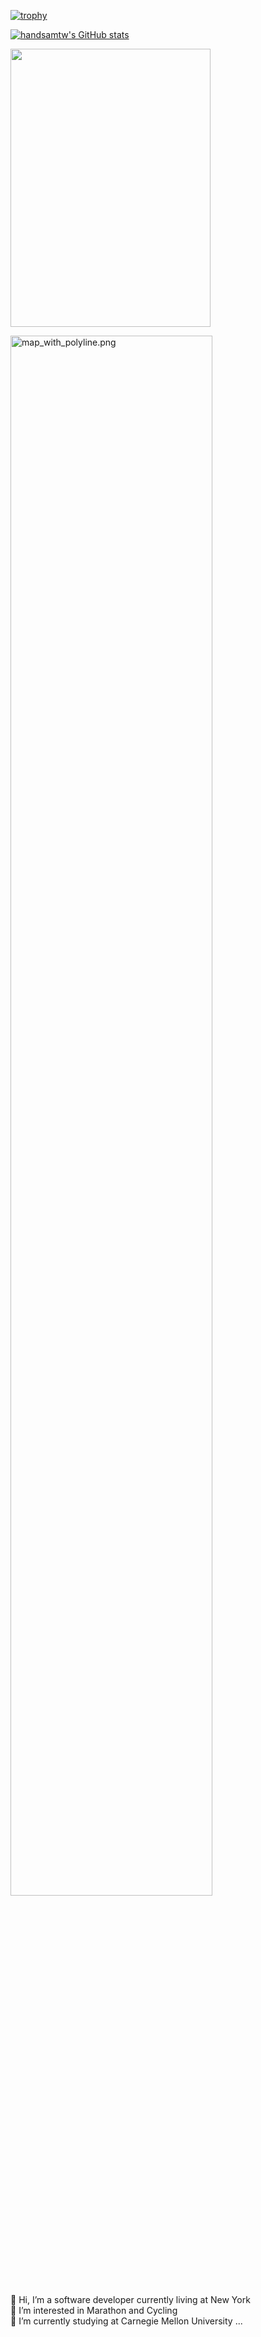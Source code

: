 [![trophy](https://github-profile-trophy.vercel.app/?username=handsamtw&theme=onedark)](https://github.com/ryo-ma/github-profile-trophy)

[![handsamtw's GitHub stats](https://github-readme-stats.vercel.app/api?username=handsamtw&show_icons=true&theme=tokyonight)](https://github.com/anuraghazra/github-readme-stats)


<p align="left">
  <img width="320" height="445" src="https://spotify-github-profile.vercel.app/api/view?uid=11149443188&cover_image=true&theme=default&bar_color=ff0000&bar_color_cover=true">
</p>

<img width="80%" height="80%" alt="map_with_polyline.png" src="http://localhost:5000/get_image?username=handsamtw"/>


👋 Hi, I’m a software developer currently living at New York  
👀 I’m interested in Marathon and Cycling  
📖 I’m currently studying at Carnegie Mellon University ...  

